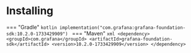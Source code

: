 # Installing

=== "Gradle"
    ```kotlin
    implementation("com.grafana:grafana-foundation-sdk:10.2.0-1733429909")
    ```
=== "Maven"
    ```xml
    <dependency>
        <groupId>com.grafana</groupId>
        <artifactId>grafana-foundation-sdk</artifactId>
        <version>10.2.0-1733429909</version>
    </dependency>
    ```
